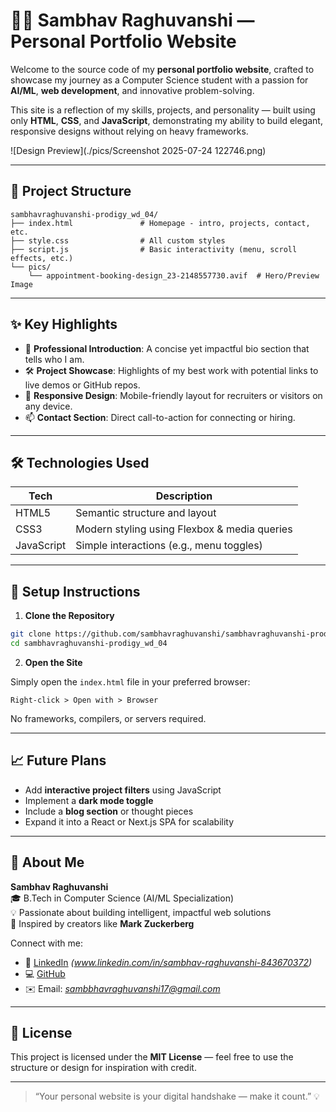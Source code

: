 
# 👨‍💻 Sambhav Raghuvanshi — Personal Portfolio Website

Welcome to the source code of my **personal portfolio website**, crafted to showcase my journey as a Computer Science student with a passion for **AI/ML**, **web development**, and innovative problem-solving.

This site is a reflection of my skills, projects, and personality — built using only **HTML**, **CSS**, and **JavaScript**, demonstrating my ability to build elegant, responsive designs without relying on heavy frameworks.

![Design Preview](./pics/Screenshot 2025-07-24 122746.png)

---

## 📁 Project Structure

```
sambhavraghuvanshi-prodigy_wd_04/
├── index.html               # Homepage - intro, projects, contact, etc.
├── style.css                # All custom styles
├── script.js                # Basic interactivity (menu, scroll effects, etc.)
└── pics/
    └── appointment-booking-design_23-2148557730.avif  # Hero/Preview Image
```

---

## ✨ Key Highlights

- 💼 **Professional Introduction**: A concise yet impactful bio section that tells who I am.
- 🛠️ **Project Showcase**: Highlights of my best work with potential links to live demos or GitHub repos.
- 📱 **Responsive Design**: Mobile-friendly layout for recruiters or visitors on any device.
- 📫 **Contact Section**: Direct call-to-action for connecting or hiring.

---

## 🛠️ Technologies Used

| Tech        | Description                             |
|-------------|-----------------------------------------|
| HTML5       | Semantic structure and layout            |
| CSS3        | Modern styling using Flexbox & media queries |
| JavaScript  | Simple interactions (e.g., menu toggles)  |

---

## 🔧 Setup Instructions

1. **Clone the Repository**

```bash
git clone https://github.com/sambhavraghuvanshi/sambhavraghuvanshi-prodigy_wd_04.git
cd sambhavraghuvanshi-prodigy_wd_04
```

2. **Open the Site**

Simply open the `index.html` file in your preferred browser:

```
Right-click > Open with > Browser
```

No frameworks, compilers, or servers required.

---

## 📈 Future Plans

- Add **interactive project filters** using JavaScript
- Implement a **dark mode toggle**
- Include a **blog section** or thought pieces
- Expand it into a React or Next.js SPA for scalability

---

## 👤 About Me

**Sambhav Raghuvanshi**  
🎓 B.Tech in Computer Science (AI/ML Specialization)  
💡 Passionate about building intelligent, impactful web solutions  
🌟 Inspired by creators like **Mark Zuckerberg**

Connect with me:  
- 💼 [LinkedIn](#) *(www.linkedin.com/in/sambhav-raghuvanshi-843670372)*
- 💻 [GitHub](https://github.com/sambhavraghuvanshi)  
- ✉️ Email: *sambbhavraghuvanshi17@gmail.com*

---

## 📄 License

This project is licensed under the **MIT License** — feel free to use the structure or design for inspiration with credit.

---

> “Your personal website is your digital handshake — make it count.” 💡
